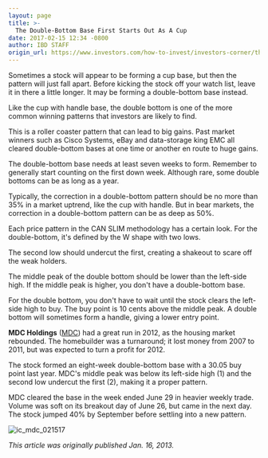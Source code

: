 ```yaml
---
layout: page
title: >-
  The Double-Bottom Base First Starts Out As A Cup
date: 2017-02-15 12:34 -0800
author: IBD STAFF
origin_url: https://www.investors.com/how-to-invest/investors-corner/the-double-bottom-base-first-starts-out-as-a-cup/
---
```


Sometimes a stock will appear to be forming a cup base, but then the pattern will just fall apart. Before kicking the stock off your watch list, leave it in there a little longer. It may be forming a double-bottom base instead.

Like the cup with handle base, the double bottom is one of the more common winning patterns that investors are likely to find.

This is a roller coaster pattern that can lead to big gains. Past market winners such as Cisco Systems, eBay and data-storage king EMC all cleared double-bottom bases at one time or another en route to huge gains.

The double-bottom base needs at least seven weeks to form. Remember to generally start counting on the first down week. Although rare, some double bottoms can be as long as a year.

Typically, the correction in a double-bottom pattern should be no more than 35% in a market uptrend, like the cup with handle. But in bear markets, the correction in a double-bottom pattern can be as deep as 50%.

Each price pattern in the CAN SLIM methodology has a certain look. For the double-bottom, it's defined by the W shape with two lows.

The second low should undercut the first, creating a shakeout to scare off the weak holders.

The middle peak of the double bottom should be lower than the left-side high. If the middle peak is higher, you don't have a double-bottom base.

For the double bottom, you don't have to wait until the stock clears the left-side high to buy. The buy point is 10 cents above the middle peak. A double bottom will sometimes form a handle, giving a lower entry point.

**MDC Holdings** ([MDC](https://research.investors.com/quote.aspx?symbol=MDC)) had a great run in 2012, as the housing market rebounded. The homebuilder was a turnaround; it lost money from 2007 to 2011, but was expected to turn a profit for 2012.

The stock formed an eight-week double-bottom base with a 30.05 buy point last year. MDC's middle peak was below its left-side high (1) and the second low undercut the first (2), making it a proper pattern.

MDC cleared the base in the week ended June 29 in heavier weekly trade. Volume was soft on its breakout day of June 26, but came in the next day. The stock jumped 40% by September before settling into a new pattern.

![ic_mdc_021517](https://www.investors.com/wp-content/uploads/2017/02/IC_mdc_021517-1024x566.png)

_This article was originally published Jan. 16, 2013._
